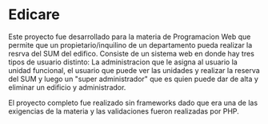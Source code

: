 # Edicare
Este proyecto fue desarrollado para la materia de Programacion Web que permite que un propietario/inquilino de un departamento pueda realizar la resrva del SUM del edifico.
Consiste de un sistema web en donde hay tres tipos de usuario distinto:
La administracion que le asigna al usuario la unidad funcional, el usuario que puede ver las unidades y realizar la reserva del SUM y luego un "super administrador" que es quien
puede dar de alta y eliminar un edificio y administrador.

El proyecto completo fue realizado sin frameworks dado que era una de las exigencias de la materia y las validaciones fueron realizadas por PHP.
